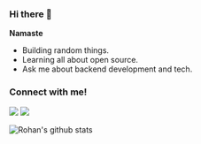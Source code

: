 ### Hi there 👋

**Namaste**

- Building random things.
- Learning all about open source.
- Ask me about backend development and tech.

### Connect with me!
[<img src="https://img.shields.io/badge/linkedin-%230077B5.svg?&style=for-the-badge&logo=linkedin&logoColor=white" />](https://www.linkedin.com/in/rohan-debroy/) [<img src = "https://img.shields.io/badge/instagram-%23E4405F.svg?&style=for-the-badge&logo=instagram&logoColor=white">](https://www.instagram.com/rohan_debroy/)

![Rohan's github stats](https://github-readme-stats.vercel.app/api?username=RohanDebroy&show_icons=true&&hide_border=true)
